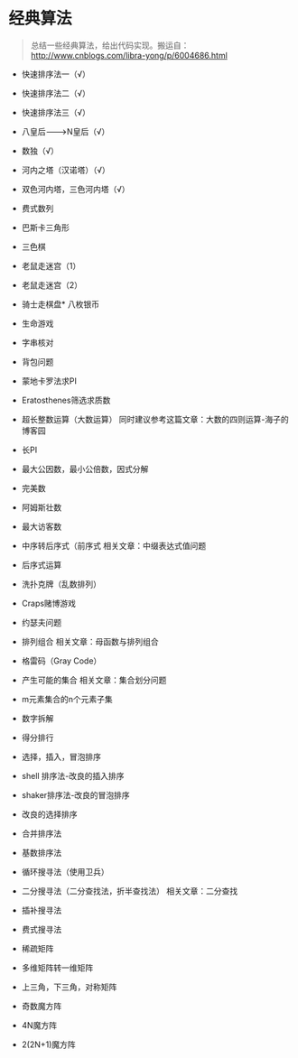 # 经典算法
>总结一些经典算法，给出代码实现。搬运自：http://www.cnblogs.com/libra-yong/p/6004686.html
* 快速排序法一（√）
* 快速排序法二（√）
* 快速排序法三（√）
* 八皇后--->N皇后（√）
* 数独（√）
* 河内之塔（汉诺塔）（√）
* 双色河内塔，三色河内塔（√）
* 费式数列
* 巴斯卡三角形
* 三色棋
* 老鼠走迷宫（1）
* 老鼠走迷宫（2）
* 骑士走棋盘\* 八枚银币

* 生命游戏
* 字串核对
* 背包问题 
* 蒙地卡罗法求PI
* Eratosthenes筛选求质数
* 超长整数运算（大数运算）  同时建议参考这篇文章：大数的四则运算-海子的博客园
* 长PI
* 最大公因数，最小公倍数，因式分解
* 完美数
* 阿姆斯壮数
* 最大访客数
* 中序转后序式（前序式  相关文章：中缀表达式值问题
* 后序式运算 
* 洗扑克牌（乱数排列）
* Craps赌博游戏
* 约瑟夫问题
* 排列组合   相关文章：母函数与排列组合
* 格雷码（Gray Code）
* 产生可能的集合  相关文章：集合划分问题
* m元素集合的n个元素子集
* 数字拆解
* 得分排行
* 选择，插入，冒泡排序
* shell 排序法-改良的插入排序
* shaker排序法-改良的冒泡排序
* 改良的选择排序
* 合并排序法
* 基数排序法
* 循环搜寻法（使用卫兵）
* 二分搜寻法（二分查找法，折半查找法）  相关文章：二分查找
* 插补搜寻法
* 费式搜寻法
* 稀疏矩阵
* 多维矩阵转一维矩阵
* 上三角，下三角，对称矩阵
* 奇数魔方阵
* 4N魔方阵
* 2(2N+1)魔方阵
